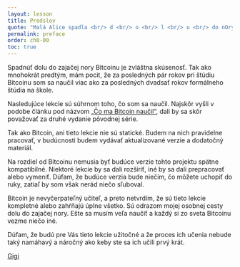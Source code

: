 ```yaml
---
layout: lesson
title: Predslov
quote: "Malá Alice spadla <br/> d <br/> o <br/> l <br/> u <br/> do nOry, <br/> udrela sa do hlavy <br/> a poranila si dušu."
permalink: preface
order: ch0-00
toc: true
---
```


Spadnúť dolu do zajačej nory Bitcoinu je zvláštna skúsenosť. Tak ako mnohokrát predtým, 
mám pocit, že za posledných pár rokov pri štúdiu Bitcoinu som sa naučil viac 
ako za posledných dvadsať rokov formálneho štúdia na škole.

Nasledujúce lekcie sú súhrnom toho, čo som sa naučil. Najskôr vyšli v podobe článku 
pod názvom [„Čo ma Bitcoin naučil“][I], dali by sa skôr považovať za druhé vydanie pôvodnej série.

Tak ako Bitcoin, ani tieto lekcie nie sú statické. Budem na nich pravidelne pracovať, 
v budúcnosti budem vydávať aktualizované verzie a dodatočný materiál.

Na rozdiel od Bitcoinu nemusia byť budúce verzie tohto projektu spätne kompatibilné. 
Niektoré lekcie by sa dali rozšíriť, iné by sa dali prepracovať alebo vymeniť. 
Dúfam, že budúce verzia bude niečím, čo môžete uchopiť do ruky, zatiaľ by som však nerád niečo sľuboval.

Bitcoin je nevyčerpateľný učiteľ, a preto netvrdím, že sú tieto lekcie kompletné 
alebo zahŕňajú úplne všetko. Sú odrazom mojej osobnej cesty dolu do zajačej nory. 
Ešte sa musím veľa naučiť a každý si zo sveta Bitcoinu vezme niečo iné.

Dúfam, že budú pre Vás tieto lekcie užitočné a že proces ich učenia nebude taký namáhavý 
a náročný ako keby ste sa ich učili prvý krát. 

[Gigi][dergigi]

<!-- Internal -->
[I]: https://dergigi.com/2018/12/21/philosophical-teachings-of-bitcoin/

<!-- Twitter -->
[dergigi]: https://twitter.com/dergigi

<!-- Wikipedia -->
[alice]: https://en.wikipedia.org/wiki/Alice%27s_Adventures_in_Wonderland
[carroll]: https://en.wikipedia.org/wiki/Lewis_Carroll
